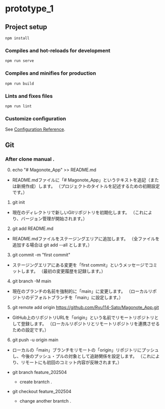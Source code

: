 # prototype_1

## Project setup
```
npm install
```

### Compiles and hot-reloads for development
```
npm run serve
```

### Compiles and minifies for production
```
npm run build
```

### Lints and fixes files
```
npm run lint
```

### Customize configuration
See [Configuration Reference](https://cli.vuejs.org/config/).

## Git 

### After clone manual .
0. echo "# Magonote_App" >> README.md
 - README.mdファイルに「# Magonote_App」というテキストを追記（または新規作成）します。
（プロジェクトのタイトルを記述するための初期設定です。）

1. git init
 - 現在のディレクトリで新しいGitリポジトリを初期化します。
（これにより、バージョン管理が開始されます。）

2. git add README.md
 - README.mdファイルをステージングエリアに追加します。
（全ファイルを追加する場合は git add --all とします。）

3. git commit -m "first commit"
 - ステージングエリアにある変更を「first commit」というメッセージでコミットします。
（最初の変更履歴を記録します。）

4. git branch -M main
 - 現在のブランチの名前を強制的に「main」に変更します。
（ローカルリポジトリのデフォルトブランチを「main」に設定します。）

5. git remote add origin https://github.com/Ryu114-Sato/Magonote_App.git
 - GitHub上のリポジトリURLを「origin」という名前でリモートリポジトリとして登録します。
（ローカルリポジトリとリモートリポジトリを連携させるための設定です。）

6. git push -u origin main
 - ローカルの「main」ブランチをリモートの「origin」リポジトリにプッシュし、今後のプッシュ・プルの対象として追跡関係を設定します。
（これにより、リモートにも初回のコミット内容が反映されます。）
      
-  git branch feature_202504 
     - create brantch .

- git checkout feature_202504
     - change another brantch .




